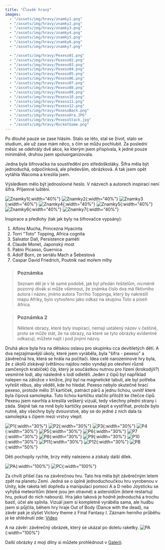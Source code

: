 ```yaml
---
title: "Člověk hravý"
images:
  - "/assets/img/hravy/znamky1.png"
  - "/assets/img/hravy/znamky2.png"
  - "/assets/img/hravy/znamky3.png"
  - "/assets/img/hravy/znamky4.png"
  - "/assets/img/hravy/znamky5.png"
  - "/assets/img/hravy/znamky6.png"
  - "/assets/img/hravy/znamky7.png"

  - "/assets/img/hravy/Pexeso01.png"
  - "/assets/img/hravy/Pexeso02.png"
  - "/assets/img/hravy/Pexeso03.png"
  - "/assets/img/hravy/Pexeso04.png"
  - "/assets/img/hravy/Pexeso05.png"
  - "/assets/img/hravy/Pexeso06.png"
  - "/assets/img/hravy/Pexeso07.png"
  - "/assets/img/hravy/Pexeso08.png"
  - "/assets/img/hravy/Pexeso09.png"
  - "/assets/img/hravy/Pexeso10.png"
  - "/assets/img/hravy/Pexeso11.png"
  - "/assets/img/hravy/Pexeso12.png"
  - "/assets/img/hravy/PexesoBack.png"
  - "/assets/img/hravy/PexesoHra.JPG"
  - "/assets/img/hravy/PexesoStack.jpg"
  - "/assets/img/hravy/RocketGame.png"
---
```


Po dlouhé pauze se zase hlásím.
Stalo se léto, stal se život, stalo se studium, ale už zase mám něco, s čím se můžu pochlubit.
Za poslední měsíc se odehrály dvě akce, ke kterým jsem přispívala, k jedné pouze minimálně, druhou jsem spoluorganizovala.

Jedna byla šifrovačka na soustředění pro středoškoláky. Šifra měla být jednoduchá, odpočinková, ale především, obrázková.
A tak jsem opět vytáhla Wacoma a kreslila jsem.

Výsledkem mělo být jednoslovné heslo. V názvech a autorech inspirací není šifra. Příjemné luštění.

![Znamky1](/assets/img/hravy/znamky1.png){:width="40%"} ![Znamky2](/assets/img/hravy/znamky2.png){:width="40%"}
![Znamky3](/assets/img/hravy/znamky3.png){:width="40%"} ![Znamky4](/assets/img/hravy/znamky4.png){:width="40%"}
![Znamky5](/assets/img/hravy/znamky5.png){:width="40%"} ![Znamky6](/assets/img/hravy//znamky6.png){:width="40%"}
![Znamky7](/assets/img/hravy/znamky7.png){:width="40%"}

Inspirace a předlohy (tak jak byly na šifrovačce vypsány):
1. Alfons Mucha, Princezna Hyacinta
2. Torri "Toto" Topping, Africa cognita
3. Salvator Dali, Persistence paměti
4. Claude Monet, Japonský most
5. Pablo Picasso, Guernica
6. Adolf Born, ze seriálu Mach a Šebestová
7. Caspar David Friedrich, Poutník nad mořem mlhy

> ### Poznámka
> Seznam děl je v té samé podobě, jak byl předán řešitelům, nicméně pozorný divák si
> může všimnout, že známka číslo dva má fiktivního autora i název, jméno autora Torriho Toppinga,
> který by nakreslil mapu Afriky, bylo vytvořeno jako odkaz na skupinu Toto a píseň Africa.

> ### Poznámka 2
> Některé obrazy, které byly inspirací, nemají ustálený název v češtině, proto se může stát,
> že na obrazy, na které se tyto obrázky evidentně odkazují, můžete najít i pod jinými názvy.


Druhá akce byla hra na dětskou oslavu pro skupinku cca devítiletých dětí. A dva nejzajímavější úkoly, které jsem vyráběla, byla "šifra - pexeso" a závěrečná hra, která se hrála na počítači. Idea celé narozeninové hry byla, že z úkolů získávají (většinou najdou nebo vyndají po otevření různě zamčených krabiček) čip, který je součástkou nutnou pro řízení (krokodýlí?) vesmírné lodi, aby následně s lodí odletěli. Jeden z čipů byl například nalepen na záložce v knížce, jiný byl na magnetické tabuli, ale byl potřeba vyřešit rébus, aby věděli, kde ho hledat.
Pexeso nebylo skutečné hrací pexeso, protože mělo 31 kartiček, patnáct párů a jednu lichou, uvnitř které byla čipová samolepka. Tuto lichou kartičku stačilo přiložit ke čtečce čipů.
Pexesu jsem navrhla a kreslila veškerý vizuál, tedy všechny přední strany i záda. Stejně tak na mně bylo kartičky pexesa slepit a vystříhat, protože bylo nutné, aby všechny byly dvouvrstvé, aby se do jedné z nich dala ta samolepka s čipem mezi vrstvy vlepit.

![P1](/assets/img/hravy/Pexeso01.png){:width="30%"} ![P2](/assets/img/hravy/Pexeso02.png){:width="30%"} ![P3](/assets/img/hravy/Pexeso03.png){:width="30%"} 
![P4](/assets/img/hravy/Pexeso04.png){:width="30%"} ![P5](/assets/img/hravy/Pexeso05.png){:width="30%"} ![P6](/assets/img/hravy/Pexeso06.png){:width="30%"}
![P7](/assets/img/hravy/Pexeso07.png){:width="30%"} ![P8](/assets/img/hravy/Pexeso08.png){:width="30%"} ![P9](/assets/img/hravy/Pexeso09.png){:width="30%"}
![P10](/assets/img/hravy/Pexeso10.png){:width="30%"} ![P11](/assets/img/hravy/Pexeso11.png){:width="30%"} ![P12](/assets/img/hravy/Pexeso12.png){:width="30%"}
![PB](/assets/img/hravy/PexesoBack.png){:width="50%"}

Děti pochopily rychle, brzy měly nalezeno a získaly další dílek.

![PA](/assets/img/hravy/PexesoHra.JPG){:width="100%"} ![PC](/assets/img/hravy/PexesoStack.jpg){:width="100%"}

Za chvíli přišel čas na závěrečnou hru. Tato hra měla být závěrečným letem zpět na planetu Zemi. Jedná se o úplně jednoduchoučkou hru vyrobenou v Unity, kde raketa letí dopředu a manipulací pomocí A a D nebo Joysticku se vyhýbá meteoritům (které jsou jen otravné) a asteroidům (které restartují hru, pokud do nich nabourá). Hra jako taková je hodně jednoduchá a trochu bastl, účel ale splnila. Vizuál jsem si kompletně vyráběla sama, ale hudbu jsem si půjčila, během hry hraje Out of Body (Dance with the dead), na závěr pak je slyšet Victory theme z Final Fantasy I.
Záznam herního průběhu je ke shlédnutí zde: [Video](https://youtu.be/q_o6vZlWboU)

A na závěr: závěrečný obrázek, který se ukázal po doletu raketky.
![PA](/assets/img/hravy/RocketGame.png){:width="100%"}

Další obrázky z mojí dílny si můžete prohlédnout v [Galerii](/galerie/).
